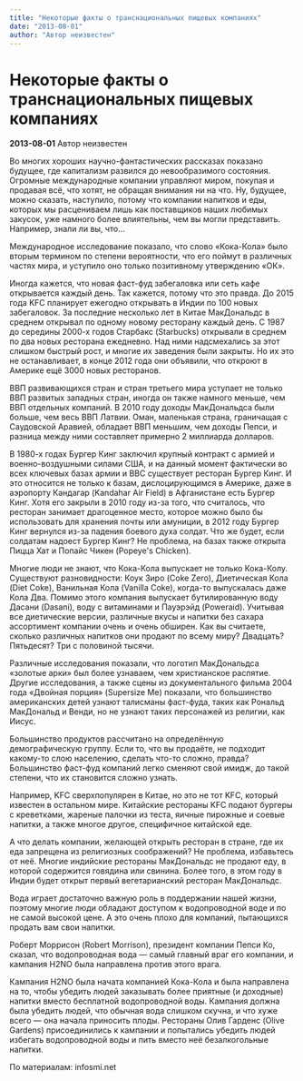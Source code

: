 ```yaml
---
title: "Некоторые факты о транснациональных пищевых компаниях"
date: "2013-08-01"
author: "Автор неизвестен"
---
```


# Некоторые факты о транснациональных пищевых компаниях

**2013-08-01** Автор неизвестен

Во многих хороших научно-фантастических рассказах показано будущее, где капитализм развился до невообразимого состояния. Огромные международные компании управляют миром, покупая и продавая всё, что хотят, не обращая внимания ни на что. Ну, будущее, можно сказать, наступило, потому что компании напитков и еды, которых мы расцениваем лишь как поставщиков наших любимых закусок, уже намного более влиятельны, чем вы могли представить. Например, знали ли вы, что...

Международное исследование показало, что слово «Кока-Кола» было вторым термином по степени вероятности, что его поймут в различных частях мира, и уступило оно только позитивному утверждению «ОК».

Иногда кажется, что новая фаст-фуд забегаловка или сеть кафе открывается каждый день. Так кажется, потому что это правда. До 2015 года KFC планирует ежегодно открывать в Индии по 100 новых забегаловок. За последние несколько лет в Китае МакДональдс в среднем открывал по одному новому ресторану каждый день. С 1987 до середины 2000-х годов Старбакс (Starbucks) открывали в среднем по два новых ресторана ежедневно. Над ними надсмехались за этот слишком быстрый рост, и многие их заведения были закрыты. Но их это не останавливает, в конце 2012 года они объявили, что откроют в Америке ещё 3000 новых ресторанов.

ВВП развивающихся стран и стран третьего мира уступает не только ВВП развитых западных стран, иногда он также намного меньше, чем ВВП отдельных компаний. В 2010 году доходы МакДональдса были больше, чем весь ВВП Латвии. Оман, маленькая страна, граничащая с Саудовской Аравией, обладает ВВП меньшим, чем доходы Пепси, и разница между ними составляет примерно 2 миллиарда долларов.

В 1980-х годах Бургер Кинг заключил крупный контракт с армией и военно-воздушными силами США, и на данный момент фактически во всех ключевых базах армии и ВВС существует ресторан Бургер Кинг. И это относится не только к базам, дислоцирующимся в Америке, даже в аэропорту Кандагар (Kandahar Air Field) в Афганистане есть Бургер Кинг. Хотя его закрыли в 2010 году из-за того, что считалось, что ресторан занимает драгоценное место, которое можно было бы использовать для хранения почты или амуниции, в 2012 году Бургер Кинг вернулся из-за падения боевого духа солдат. Что же будет, если солдатам надоест Бургер Кинг? Не проблема, на базах также открыта Пицца Хат и Попайс Чикен (Popeye's Chicken).

Многие люди не знают, что Кока-Кола выпускает не только Кока-Колу. Существуют разновидности: Коук Зиро (Coke Zero), Диетическая Кола (Diet Coke), Ванильная Кола (Vanilla Coke), когда-то выпускалась даже Кола Два. Помимо этого компания выпускает бутилированную воду Дасани (Dasani), воду с витаминами и Пауэрэйд (Poweraid). Учитывая все диетические версии, различные вкусы и напитки без сахара ассортимент компании очень и очень обширен. Как вы считаете, сколько различных напитков они продают по всему миру? Двадцать? Пятьдесят? Три с половиной тысячи.

Различные исследования показали, что логотип МакДональдса «золотые арки» был более узнаваем, чем христианское распятие. Другие исследования, а также сцены из документального фильма 2004 года «Двойная порция» (Supersize Me) показали, что большинство американских детей узнают талисманы фаст-фуда, таких как Рональд МакДональд и Венди, но не узнают таких персонажей из религии, как Иисус.

Большинство продуктов рассчитано на определённую демографическую группу. Если то, что вы продаёте, не подходит какому-то слою населению, сделать что-то сложно, правда? Большинство фаст-фуд компаний легко сменяют свой имидж, до такой степени, что их становится сложно узнать.

Например, KFC сверхпопулярен в Китае, но это не тот KFC, который известен в остальном мире. Китайские рестораны KFC подают бургеры с креветками, жареные палочки из теста, яичные пирожные и соевые напитки, а также многое другое, специфичное китайской еде.

А что делать компании, желающей открыть ресторан в стране, где их еда запрещена из религиозных соображений? Не проблема, избавьтесь от неё. Многие индийские рестораны МакДональдс не продают еду, в которой содержится говядина или свинина. Более того, в этом году в Индии будет открыт первый вегетарианский ресторан МакДональдс.

Вода играет достаточно важную роль в поддержании нашей жизни, поэтому многие люди обладают доступом к водопроводной воде и по не самой высокой цене. А это очень плохо для компаний, пытающихся продать вам свои напитки.

Роберт Моррисон (Robert Morrison), президент компании Пепси Ко, сказал, что водопроводная вода — самый главный враг его компании, и кампания H2NO была направлена против этого врага.

Кампания H2NO была начата компанией Кока-Кола и была направлена на то, чтобы убедить людей заказывать более приятные (и доходные) напитки вместо бесплатной водопроводной воды. Кампания должна была убедить людей, что обычная вода слишком скучна, и что хуже всего — она начала приносить плоды. Рестораны Олив Гарденс (Olive Gardens) присоединились к кампании и попытались убедить людей избегать водопроводной воды и пить вместо неё безалкогольные напитки.

По материалам: infosmi.net